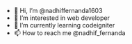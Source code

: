 - 👋 Hi, I’m @nadhiffernanda1603
- 👀 I’m interested in web developer
- 🌱 I’m currently learning codeigniter
- 📫 How to reach me @nadhif_fernanda

<!---
nadhiffernanda1603/nadhiffernanda1603 is a ✨ special ✨ repository because its `README.md` (this file) appears on your GitHub profile.
You can click the Preview link to take a look at your changes.
--->
